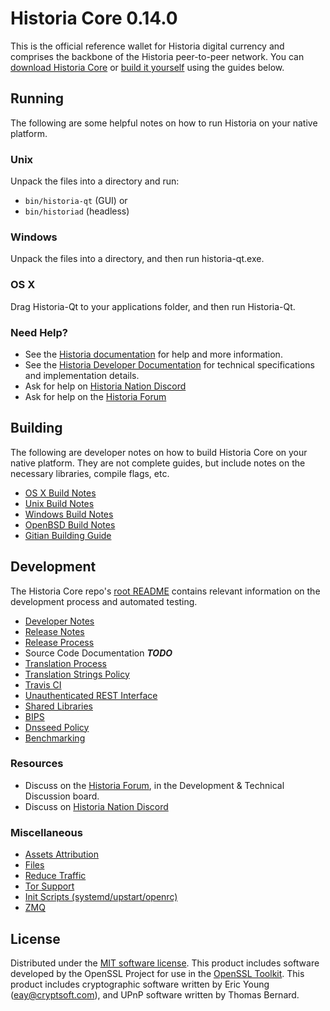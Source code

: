 Historia Core 0.14.0
=====================

This is the official reference wallet for Historia digital currency and comprises the backbone of the Historia peer-to-peer network. You can [download Historia Core](https://www.historia.org/downloads/) or [build it yourself](#building) using the guides below.

Running
---------------------
The following are some helpful notes on how to run Historia on your native platform.

### Unix

Unpack the files into a directory and run:

- `bin/historia-qt` (GUI) or
- `bin/historiad` (headless)

### Windows

Unpack the files into a directory, and then run historia-qt.exe.

### OS X

Drag Historia-Qt to your applications folder, and then run Historia-Qt.

### Need Help?

* See the [Historia documentation](https://docs.historia.org)
for help and more information.
* See the [Historia Developer Documentation](https://historia-docs.github.io/) 
for technical specifications and implementation details.
* Ask for help on [Historia Nation Discord](http://historiachat.org)
* Ask for help on the [Historia Forum](https://historia.org/forum)

Building
---------------------
The following are developer notes on how to build Historia Core on your native platform. They are not complete guides, but include notes on the necessary libraries, compile flags, etc.

- [OS X Build Notes](build-osx.md)
- [Unix Build Notes](build-unix.md)
- [Windows Build Notes](build-windows.md)
- [OpenBSD Build Notes](build-openbsd.md)
- [Gitian Building Guide](gitian-building.md)

Development
---------------------
The Historia Core repo's [root README](/README.md) contains relevant information on the development process and automated testing.

- [Developer Notes](developer-notes.md)
- [Release Notes](release-notes.md)
- [Release Process](release-process.md)
- Source Code Documentation ***TODO***
- [Translation Process](translation_process.md)
- [Translation Strings Policy](translation_strings_policy.md)
- [Travis CI](travis-ci.md)
- [Unauthenticated REST Interface](REST-interface.md)
- [Shared Libraries](shared-libraries.md)
- [BIPS](bips.md)
- [Dnsseed Policy](dnsseed-policy.md)
- [Benchmarking](benchmarking.md)

### Resources
* Discuss on the [Historia Forum](https://historia.org/forum), in the Development & Technical Discussion board.
* Discuss on [Historia Nation Discord](http://historiachat.org)

### Miscellaneous
- [Assets Attribution](assets-attribution.md)
- [Files](files.md)
- [Reduce Traffic](reduce-traffic.md)
- [Tor Support](tor.md)
- [Init Scripts (systemd/upstart/openrc)](init.md)
- [ZMQ](zmq.md)

License
---------------------
Distributed under the [MIT software license](/COPYING).
This product includes software developed by the OpenSSL Project for use in the [OpenSSL Toolkit](https://www.openssl.org/). This product includes
cryptographic software written by Eric Young ([eay@cryptsoft.com](mailto:eay@cryptsoft.com)), and UPnP software written by Thomas Bernard.

